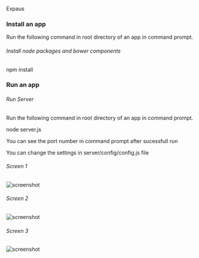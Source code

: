 Expaus

### Install an app

Run the following command in root directory of an app in command prompt.

###### *Install node packages and bower components*

npm install

### Run an app

###### *Run Server*

Run the following command in root directory of an app in command prompt.

node server.js

You can see the port number in command prompt after sucessfull run

You can change the settings in server/config/config.js file

###### *Screen 1*
![screenshot](./Scrrenshot.png?raw=true)

###### *Screen 2*
![screenshot](./Scrrenshot1.png?raw=true)

###### *Screen 3*
![screenshot](./Scrrenshot2.png?raw=true)
